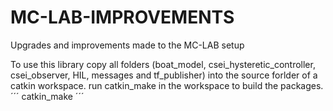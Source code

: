 # MC-LAB-IMPROVEMENTS
Upgrades and improvements made to the MC-LAB setup 

To use this library copy all folders (boat_model, csei_hysteretic_controller, csei_observer, HIL, messages and tf_publisher) into the source forlder of a catkin workspace. run catkin_make in the workspace to build the packages.
´´´
catkin_make
´´´